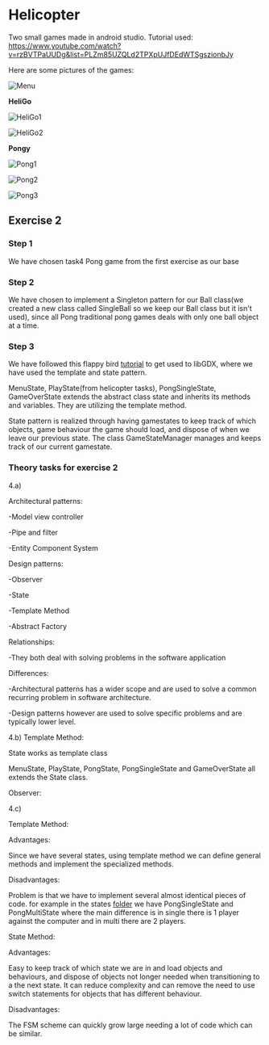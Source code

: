 # Helicopter

Two small games made in android studio.
Tutorial used: https://www.youtube.com/watch?v=rzBVTPaUUDg&list=PLZm85UZQLd2TPXpUJfDEdWTSgszionbJy 

Here are some pictures of the games:

![Menu](https://user-images.githubusercontent.com/44194036/73175580-d2c7a880-410a-11ea-80c5-3f0da7391ada.PNG)

**HeliGo**

![HeliGo1](https://user-images.githubusercontent.com/44194036/73175622-e6730f00-410a-11ea-94dd-acf1ee7b6e07.PNG)

![HeliGo2](https://user-images.githubusercontent.com/44194036/73175638-ee32b380-410a-11ea-865e-e5d112956202.PNG)

**Pongy**

![Pong1](https://user-images.githubusercontent.com/44194036/73175654-f4289480-410a-11ea-86a3-1c5e2d10054c.PNG)

![Pong2](https://user-images.githubusercontent.com/44194036/73175662-f985df00-410a-11ea-8bf1-e39f9582293d.PNG)

![Pong3](https://user-images.githubusercontent.com/44194036/73175676-ff7bc000-410a-11ea-8123-00e44834c690.PNG)

## Exercise 2

### Step 1

We have chosen task4 Pong game from the first exercise as our base

### Step 2

We have chosen to implement a Singleton pattern for our Ball class(we
created a new class called SingleBall so we keep our Ball class but it
isn't used), since all Pong traditional pong games deals with only one
ball object at a time.

### Step 3

We have followed this flappy bird [tutorial](https://www.youtube.com/watch?v=rzBVTPaUUDg&list=PLZm85UZQLd2TPXpUJfDEdWTSgszionbJy)
to get used to libGDX, where we have used the template and state pattern.

MenuState, PlayState(from helicopter tasks), PongSingleState, GameOverState
extends the abstract class state and inherits its methods and variables.
They are utilizing the template method.

State pattern is realized through having gamestates to keep track of
which objects, game behaviour the game should load, and dispose of when
we leave our previous state. The class GameStateManager manages and keeps
track of our current gamestate.


### Theory tasks for exercise 2

4.a)

Architectural patterns:

-Model view controller

-Pipe and filter

-Entity Component System

Design patterns:

-Observer

-State

-Template Method

-Abstract Factory


Relationships:

-They both deal with solving problems in the software application

Differences:

-Architectural patterns has a wider scope and are used to solve a common
 recurring problem in software architecture.

-Design patterns however are used to solve specific problems and are
typically lower level.

4.b)
Template Method:

State works as template class

MenuState, PlayState, PongState, PongSingleState and GameOverState all
extends the State class.

Observer:

4.c)

Template Method:

Advantages:

Since we have several states, using template method we can define
general methods and implement the specialized methods.

Disadvantages:

Problem is that we have to implement several almost identical pieces of
code. for example in the states [folder](https://github.com/harkamalsi/Helicopter/tree/master/core/src/com/mygdx/game/states)
we have PongSingleState and PongMultiState where the main difference is
in single there is 1 player against the computer and in multi there are
2 players.

State Method:

Advantages:

Easy to keep track of which state we are in and load objects and behaviours,
and dispose of objects not longer needed when transitioning to a the next
state. It can reduce complexity and can remove the need to use switch
statements for objects that has different behaviour.

Disadvantages:

The FSM scheme can quickly grow large needing a lot of code which can be
similar.


